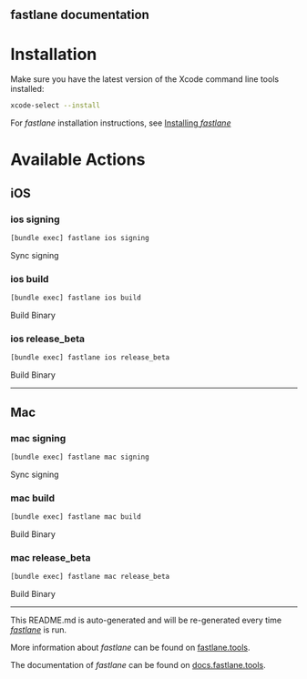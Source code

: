 fastlane documentation
----

# Installation

Make sure you have the latest version of the Xcode command line tools installed:

```sh
xcode-select --install
```

For _fastlane_ installation instructions, see [Installing _fastlane_](https://docs.fastlane.tools/#installing-fastlane)

# Available Actions

## iOS

### ios signing

```sh
[bundle exec] fastlane ios signing
```

Sync signing

### ios build

```sh
[bundle exec] fastlane ios build
```

Build Binary

### ios release_beta

```sh
[bundle exec] fastlane ios release_beta
```

Build Binary

----


## Mac

### mac signing

```sh
[bundle exec] fastlane mac signing
```

Sync signing

### mac build

```sh
[bundle exec] fastlane mac build
```

Build Binary

### mac release_beta

```sh
[bundle exec] fastlane mac release_beta
```

Build Binary

----

This README.md is auto-generated and will be re-generated every time [_fastlane_](https://fastlane.tools) is run.

More information about _fastlane_ can be found on [fastlane.tools](https://fastlane.tools).

The documentation of _fastlane_ can be found on [docs.fastlane.tools](https://docs.fastlane.tools).
